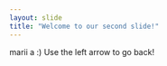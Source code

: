 ```yaml
---
layout: slide
title: "Welcome to our second slide!"
---
```

marii a :)
Use the left arrow to go back! 
